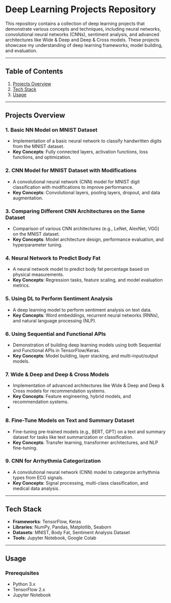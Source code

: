 # Deep Learning Projects Repository

This repository contains a collection of deep learning projects that demonstrate various concepts and techniques, including neural networks, convolutional neural networks (CNNs), sentiment analysis, and advanced architectures like Wide & Deep and Deep & Cross models. These projects showcase my understanding of deep learning frameworks, model building, and evaluation.

---

## Table of Contents
1. [Projects Overview](#projects-overview)
2. [Tech Stack](#tech-stack)
3. [Usage](#usage)

---

## Projects Overview

### 1. **Basic NN Model on MNIST Dataset**
   - Implementation of a basic neural network to classify handwritten digits from the MNIST dataset.
   - **Key Concepts**: Fully connected layers, activation functions, loss functions, and optimization.

### 2. **CNN Model for MNIST Dataset with Modifications**
   - A convolutional neural network (CNN) model for MNIST digit classification with modifications to improve performance.
   - **Key Concepts**: Convolutional layers, pooling layers, dropout, and data augmentation.

### 3. **Comparing Different CNN Architectures on the Same Dataset**
   - Comparison of various CNN architectures (e.g., LeNet, AlexNet, VGG) on the MNIST dataset.
   - **Key Concepts**: Model architecture design, performance evaluation, and hyperparameter tuning.

### 4. **Neural Network to Predict Body Fat**
   - A neural network model to predict body fat percentage based on physical measurements.
   - **Key Concepts**: Regression tasks, feature scaling, and model evaluation metrics.

### 5. **Using DL to Perform Sentiment Analysis**
   - A deep learning model to perform sentiment analysis on text data.
   - **Key Concepts**: Word embeddings, recurrent neural networks (RNNs), and natural language processing (NLP).

### 6. **Using Sequential and Functional APIs**
   - Demonstration of building deep learning models using both Sequential and Functional APIs in TensorFlow/Keras.
   - **Key Concepts**: Model building, layer stacking, and multi-input/output models.

### 7. **Wide & Deep and Deep & Cross Models**
   - Implementation of advanced architectures like Wide & Deep and Deep & Cross models for recommendation systems.
   - **Key Concepts**: Feature engineering, hybrid models, and recommendation systems.
   - 
### 8. **Fine-Tune Models on Text and Summary Dataset**
   - Fine-tuning pre-trained models (e.g., BERT, GPT) on a text and summary dataset for tasks like text summarization or classification.
   - **Key Concepts**: Transfer learning, transformer architectures, and NLP fine-tuning.

### 9. **CNN for Arrhythmia Categorization**
   - A convolutional neural network (CNN) model to categorize arrhythmia types from ECG signals.
   - **Key Concepts**: Signal processing, multi-class classification, and medical data analysis.


---

## Tech Stack
- **Frameworks**: TensorFlow, Keras
- **Libraries**: NumPy, Pandas, Matplotlib, Seaborn
- **Datasets**: MNIST, Body Fat, Sentiment Analysis Dataset
- **Tools**: Jupyter Notebook, Google Colab

---

## Usage
### Prerequisites
- Python 3.x
- TensorFlow 2.x
- Jupyter Notebook
